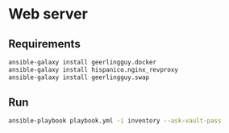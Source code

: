 # Web server

## Requirements
```bash
ansible-galaxy install geerlingguy.docker
ansible-galaxy install hispanico.nginx_revproxy
ansible-galaxy install geerlingguy.swap
```

## Run
```bash
ansible-playbook playbook.yml -i inventory --ask-vault-pass
```